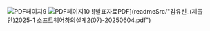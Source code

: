 ![PDF페이지9](readmeSrc/pdf_9)
![PDF페이지10](readmeSrc/pdf_10)
![발표자료PDF](readmeSrc/"김유신_(제출안)2025-1 소프트웨어창의설계2(07)-20250604.pdf")

